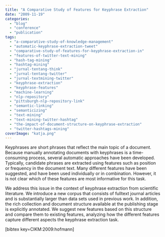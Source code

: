 ```yaml
---
title: "A Comparative Study of Features for Keyphrase Extraction"
date: "2009-11-19"
categories:
  - "blog"
  - "conference"
  - "publication"
tags:
  - "a-comparative-study-of-knowledge-management"
  - "automatic-keyphrase-extraction-tweet"
  - "comparative-study-of-features-for-keyphrase-extraction-in"
  - "features-of-twitter-text-mining"
  - "hash-tag-mining"
  - "hashtag-mining"
  - "jurnal-tentang-think"
  - "jurnal-tentang-twitter"
  - "jurnal-textmining-twitter"
  - "keyphrase-extraction"
  - "keyphrase-features"
  - "machine-learning"
  - "nlp-repository"
  - "pittsburgh-nlp-repository-link"
  - "semantic-linking"
  - "semanticizing"
  - "text-mining"
  - "text-mining-twitter-hashtag"
  - "the-impact-of-document-structure-on-keyphrase-extraction"
  - "twitter-hashtags-mining"
coverImage: "katja.png"
---
```


Keyphrases are short phrases that reflect the main topic of a document. Because manually annotating documents with keyphrases is a time-consuming process, several automatic approaches have been developed. Typically, candidate phrases are extracted using features such as position or frequency in the document text. Many different features have been suggested, and have been used individually or in combination. However, it is not clear which of these features are most informative for this task.

We address this issue in the context of keyphrase extraction from scientific literature. We introduce a new corpus that consists of fulltext journal articles and is substantially larger than data sets used in previous work. In addition, the rich collection and document structure available at the publishing stage is explicitly annotated. We suggest new features based on this structure and compare them to existing features, analyzing how the different features capture different aspects the keyphrase extraction task.

\[bibtex key=CIKM:2009:hofmann\]
